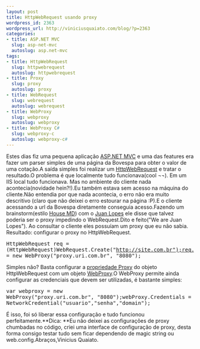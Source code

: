 ```yaml
--- 
layout: post
title: HttpWebRequest usando proxy
wordpress_id: 2363
wordpress_url: http://viniciusquaiato.com/blog/?p=2363
categories: 
- title: ASP.NET MVC
  slug: asp-net-mvc
  autoslug: asp.net-mvc
tags: 
- title: HttpWebRequest
  slug: httpwebrequest
  autoslug: httpwebrequest
- title: Proxy
  slug: proxy
  autoslug: proxy
- title: WebRequest
  slug: webrequest
  autoslug: webrequest
- title: WebProxy
  slug: webproxy
  autoslug: webproxy
- title: WebProxy C#
  slug: webproxy-c
  autoslug: webproxy-c#
---
```

Estes dias fiz uma pequena aplicação [ASP.NET MVC](http://viniciusquaiato.com/blog/category/dotnet/asp-net-dotnet/asp-net-mvc/) e uma das features era fazer um parser simples de uma página da Bovespa para obter o valor de uma cotação.A saída simples foi realizar um [HttpWebRequest](http://msdn.microsoft.com/pt-br/library/system.net.httpwebrequest.aspx) e tratar o resultado.O problema é que localmente tudo funcionava(cool ¬¬). Em um IIS local tudo funcionava. Mas no ambiente do cliente nada acontecia(novidade hein?!).Eu também estava sem acesso na máquina do cliente.Não entendia por que nada acontecia, o erro não era muito descritivo (claro que não deixei o erro estourar na página :P).E o cliente acessando a url da Bovespa diretamente conseguia acesso.Fazendo um brainstorm(estilo [House MD](http://pt.wikipedia.org/wiki/House,_M.D.)) com o [Juan Lopes](http://twitter.com/juanplopes) ele disse que talvez poderia ser o proxy impedindo o WebRequest.Dito e feito("We are Juan Lopes"). Ao consultar o cliente eles possuíam um proxy que eu não sabia. Resultado: configurar o proxy no HttpWebRequest.<pre lang="csharp">HttpWebRequest req = (HttpWebRequest)WebRequest.Create("http://site.com.br");req.Proxy = new WebProxy("proxy.uri.com.br", "8080");</pre>Simples não? Basta configurar a [propriedade Proxy](http://msdn.microsoft.com/pt-br/library/system.net.httpwebrequest.proxy.aspx) do objeto HttpWebRequest com um objeto [WebProxy](http://msdn.microsoft.com/en-us/library/system.net.webproxy.aspx).O WebProxy permite ainda configurar as credenciais que devem ser utilizadas, é bastante simples:<pre lang="csharp">var webproxy = new WebProxy("proxy.uri.com.br", "8080");webProxy.Credentials = new NetworkCredential("usuario","senha","domain");</pre>É isso, foi só liberar essa configuração e tudo funcionou perfeitamente.**Dica: **Eu não deixei as configurações de proxy chumbadas no código, criei uma interface de configuração de proxy, desta forma consigo testar tudo sem ficar dependendo de magic string ou web.config.Abraços,Vinicius Quaiato.
